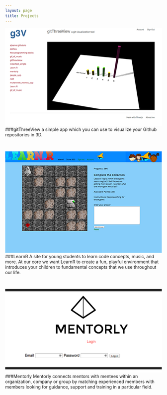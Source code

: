 ```yaml
---
layout: page
title: Projects
---
```


[![gitThreeView](https://raw.githubusercontent.com/ajkamel/ajkamel.github.io/master/public/gitthreeview600px.png)](http://gitthreeview.herokuapp.com)
###gitThreeView
a simple app which you can use to visualize your Github repositories in 3D.

<br>

[![LearnR](https://raw.githubusercontent.com/ajkamel/ajkamel.github.io/master/public/learnur600px.png)](http://learnur.herokuapp.com)
###LearnR
A site for young students to learn code concepts, music, and more. At our core we want LearnR to create a fun, playful environment that introduces your children to fundamental concepts that we use throughout our life.

<br>

[![Mentorly](https://raw.githubusercontent.com/ajkamel/ajkamel.github.io/master/public/mentorly600px.png)](http://mentorly.herokuapp.com)
###Mentorly
Mentorly connects mentors with mentees within an organization, company or group by matching experienced members with members looking for guidance, support and training in a particular field.
